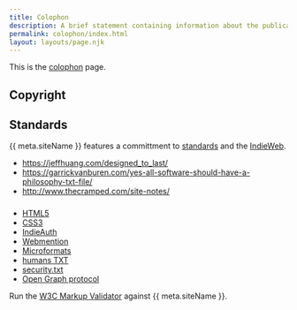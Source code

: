 ```yaml
---
title: Colophon
description: A brief statement containing information about the publication of a book such as the place of publication, the publisher, and the date of publication.
permalink: colophon/index.html
layout: layouts/page.njk
---
```

This is the [colophon](https://en.wikipedia.org/wiki/Colophon_(publishing)) page.
## Copyright

## Standards
{{ meta.siteName }} features a committment to [standards](https://www.w3.org/standards/) and the [IndieWeb](https://indieweb.org).
- https://jeffhuang.com/designed_to_last/
- https://garrickvanburen.com/yes-all-software-should-have-a-philosophy-txt-file/
- http://www.thecramped.com/site-notes/

###
- [HTML5](https://www.w3.org/html/)
- [CSS3]()
- [IndieAuth](https://indieauth.net)
- [Webmention](https://www.w3.org/TR/webmention/)
- [Microformats](http://microformats.org)
- [humans TXT](http://humanstxt.org/)
- [security.txt](https://securitytxt.org)
- [Open Graph protocol](https://ogp.me)


Run the [W3C Markup Validator](http://validator.w3.org) against {{ meta.siteName }}.

